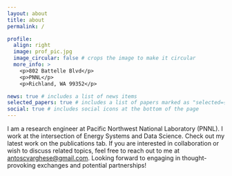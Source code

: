 ```yaml
---
layout: about
title: about
permalink: /

profile:
  align: right
  image: prof_pic.jpg
  image_circular: false # crops the image to make it circular
  more_info: >
    <p>802 Battelle Blvd</p>
    <p>PNNL</p>
    <p>Richland, WA 99352</p>

news: true # includes a list of news items
selected_papers: true # includes a list of papers marked as "selected={true}"
social: true # includes social icons at the bottom of the page
---
```


I am a research engineer at Pacific Northwest National Laboratory (PNNL). I work at the intersection of Energy Systems and Data Science. Check out my latest work on the publications tab. If you are interested in collaboration or wish to discuss related topics, feel free to reach out to me at <a href='#'>antoscvarghese@gmail.com</a>. Looking forward to engaging in thought-provoking exchanges and potential partnerships!  
